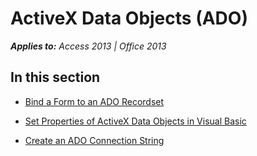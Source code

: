 
# ActiveX Data Objects (ADO)

 _**Applies to:** Access 2013 | Office 2013_


## In this section


-  [Bind a Form to an ADO Recordset](de85b07c-aa2d-7cf6-e0da-70b682f1bdd0.md)
    
-  [Set Properties of ActiveX Data Objects in Visual Basic](54955634-d354-54ff-495b-1f696e392dfe.md)
    
-  [Create an ADO Connection String](ac29e820-ffbf-a15b-e13d-c9190dfad6ab.md)
    
